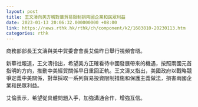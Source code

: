 ```yaml
---
layout: post
title: 王文濤向美方稱對華貿易限制損兩國企業和民眾利益
date: 2023-01-13 20:06:32.000000000 +08:00
link: https://news.rthk.hk/rthk/ch/component/k2/1683810-20230113.htm
categories: rthk
---
```


商務部部長王文濤與美中貿委會會長艾倫昨日舉行視頻會晤。

新華社報道，王文濤指出，希望美方正確看待中國發展帶來的機遇，按照兩國元首指明的方向，推動中美經貿關係早日重回正軌。王文濤又指出，美國政府以戰略競爭定義中美關係，對華採取一系列貿易投資限制措施和保護主義做法，損害兩國企業和民眾利益。

艾倫表示，希望從具體問題入手，加強溝通合作，增強互信。
